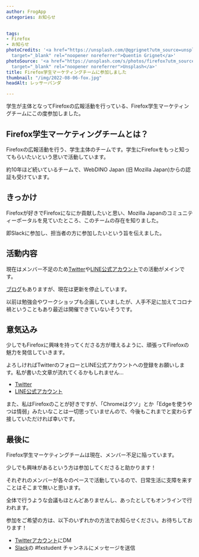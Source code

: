 ```yaml
---
author: FrogApp
categories: お知らせ

 
tags:
- Firefox
- お知らせ
photoCredits: '<a href="https://unsplash.com/@qgrignet?utm_source=unsplash&utm_medium=referral&utm_content=creditCopyText"
  target="_blank" rel="noopener noreferrer">Quentin Grignet</a>'
photoSource: '<a href="https://unsplash.com/s/photos/firefox?utm_source=unsplash&utm_medium=referral&utm_content=creditCopyText"
  target="_blank" rel="noopener noreferrer">Unsplash</a>'
title: Firefox学生マーケティングチームに参加しました
thumbnail: "/img/2022-08-06-fox.jpg"
headAlt: レッサーパンダ

---
```

学生が主体となってFirefoxの広報活動を行っている、Firefox学生マーケティングチームにこの度参加しました。

## Firefox学生マーケティングチームとは？

Firefoxの広報活動を行う、学生主体のチームです。学生にFirefoxをもっと知ってもらいたいという思いで活動しています。

約10年ほど続いているチームで、WebDINO Japan (旧 Mozilla Japan)からの認証も受けています。

## きっかけ

Firefoxが好きでFirefoxになにか貢献したいと思い、Mozilla Japanのコミュニティーポータルを見ていたところ、このチームの存在を知りました。

即Slackに参加し、担当者の方に参加したいという旨を伝えました。

## 活動内容

現在はメンバー不足のため<a href="https://twitter.com/firefox_st" target="_blank" rel="noopener noreferrer">Twitter</a>や<a href="https://line.me/R/ti/p/TT5Rx0HQLP" target="_blank" rel="noopener noreferrer">LINE公式アカウント</a>での活動がメインです。

<a href="https://fxstudent.tumblr.com/" target="_blank" rel="noopener noreferrer">ブログ</a>もありますが、現在は更新を停止しています。

以前は勉強会やワークショップも企画していましたが、人手不足に加えてコロナ禍ということもあり最近は開催できていないそうです。

## 意気込み

少しでもFirefoxに興味を持ってくださる方が増えるように、頑張ってFirefoxの魅力を発信していきます。

よろしければTwitterのフォローとLINE公式アカウントへの登録をお願いします。私が書いた文章が流れてくるかもしれません…

* <a href="https://twitter.com/firefox_st" target="_blank" rel="noopener noreferrer">Twitter</a>
* <a href="https://line.me/R/ti/p/TT5Rx0HQLP" target="_blank" rel="noopener noreferrer">LINE公式アカウント</a>

また、私はFirefoxのことが好きですが、「Chromeはクソ」とか「Edgeを使うやつは情弱」みたいなことは一切思っていませんので、今後もこれまでと変わらず接していただければ幸いです。

## 最後に

Firefox学生マーケティングチームは現在、メンバー不足に陥っています。

少しでも興味があるという方は参加してくださると助かります！

それぞれのメンバーが各々のペースで活動しているので、日常生活に支障を来すことはそこまで無いと思います。

全体で行うような会議もほとんどありませんし、あったとしてもオンラインで行われます。

参加をご希望の方は、以下のいずれかの方法でお知らせください。お待ちしております！

* <a href="https://twitter.com/firefox_st" target="_blank" rel="noopener noreferrer">Twitterアカウント</a>にDM
* <a href="https://join.slack.com/t/mozillajp/shared_invite/MjI2NDMwODUwNzY5LTE1MDI4MjEyMjktYjE2MThlMmM4OA" target="_blank" rel="noopener noreferrer">Slack</a>の #fxstudent チャンネルにメッセージを送信